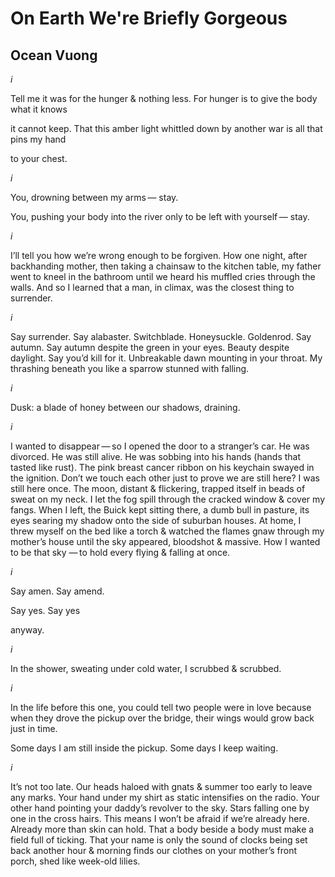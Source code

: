 # On Earth We're Briefly Gorgeous
## Ocean Vuong
_i_


Tell me it was for the hunger
& nothing less. For hunger is to give
the body what it knows

it cannot keep. That this amber light
whittled down by another war
is all that pins my hand

to your chest.


_i_


You, drowning
between my arms —
stay.

You, pushing your body
into the river
only to be left
with yourself —
stay.


_i_


I’ll tell you how we’re wrong enough to be forgiven. How one night, after
backhanding
mother, then taking a chainsaw to the kitchen table, my father went to kneel
in the bathroom until we heard his muffled cries through the walls.
And so I learned that a man, in climax, was the closest thing
to surrender.


_i_


Say surrender. Say alabaster. Switchblade.
Honeysuckle. Goldenrod. Say autumn.
Say autumn despite the green
in your eyes. Beauty despite
daylight. Say you’d kill for it. Unbreakable dawn
mounting in your throat.
My thrashing beneath you
like a sparrow stunned
with falling.


 _i_


Dusk: a blade of honey between our shadows, draining.


_i_


I wanted to disappear — so I opened the door to a stranger’s car. He was
divorced. He was still alive. He was sobbing into his hands (hands that tasted
like rust). The pink breast cancer ribbon on his keychain swayed in the
ignition. Don’t we touch each other just to prove we are still here? I was
still here once. The moon, distant & flickering, trapped itself in beads of
sweat on my neck. I let the fog spill through the cracked window & cover my
fangs. When I left, the Buick kept sitting there, a dumb bull in pasture, its
eyes searing my shadow onto the side of suburban houses. At home, I threw
myself on the bed like a torch & watched the flames gnaw through my mother’s
house until the sky appeared, bloodshot & massive. How I wanted to be that sky
— to hold every flying & falling at once.


_i_


Say amen. Say amend.

Say yes. Say yes

anyway.


_i_


In the shower, sweating under cold water, I scrubbed & scrubbed.


_i_


In the life before this one, you could tell
two people were in love
because when they drove the pickup
over the bridge, their wings
would grow back just in time.

Some days I am still inside the pickup.
Some days I keep waiting.


_i_


It’s not too late. Our heads haloed
with gnats & summer too early
to leave any marks.
Your hand under my shirt as static
intensifies on the radio.
Your other hand pointing
your daddy’s revolver
to the sky. Stars falling one
by one in the cross hairs.
This means I won’t be
afraid if we’re already
here. Already more
than skin can hold. That a body
beside a body
must make a field
full of ticking. That your name
is only the sound of clocks
being set back another hour
& morning
finds our clothes
on your mother’s front porch, shed
like week-old lilies.